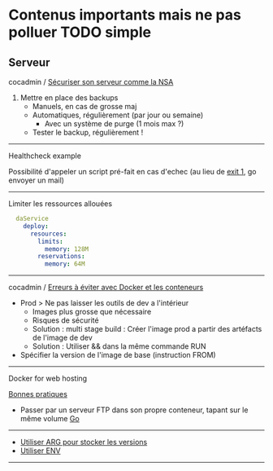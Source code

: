 # Contenus importants mais ne pas polluer TODO simple

## Serveur

cocadmin / [Sécuriser son serveur comme la NSA](https://www.youtube.com/watch?v=UmbndsZFIUE)

1. Mettre en place des backups
   - Manuels, en cas de grosse maj
   - Automatiques, régulièrement (par jour ou semaine)
      - Avec un système de purge (1 mois max ?)
   - Tester le backup, régulièrement !

---

Healthcheck example

Possibilité d'appeler un script pré-fait en cas d'echec (au lieu de [exit 1](https://www.udemy.com/course/docker-for-beginners/learn/lecture/14002044#overview), go envoyer un mail)

---

Limiter les ressources allouées

```yml
  daService
    deploy:
      resources:
        limits:
          memory: 128M
        reservations:
          memory: 64M
```

---

cocadmin / [Erreurs à éviter avec Docker et les conteneurs](https://www.youtube.com/watch?v=XPmmlqTgKGI)

- Prod > Ne pas laisser les outils de dev a l'intérieur
  - Images plus grosse que nécessaire
  - Risques de sécurité
  - Solution : multi stage build : Créer l'image prod a partir des artéfacts de l'image de dev
  - Solution : Utiliser && dans la même commande RUN
- Spécifier la version de l'image de base (instruction FROM)

---

Docker for web hosting

[Bonnes pratiques](https://forums.docker.com/t/shared-web-hosting-with-docker-best-practices/7893)

- Passer par un serveur FTP dans son propre conteneur, tapant sur le même volume [Go](https://forums.docker.com/t/shared-web-hosting-with-docker-best-practices/7893/4)

---

- [Utiliser ARG pour stocker les versions](https://www.udemy.com/course/docker-essentials/learn/lecture/12339826#overview)
- [Utiliser ENV](https://www.udemy.com/course/docker-essentials/learn/lecture/12339842#overview)

---
